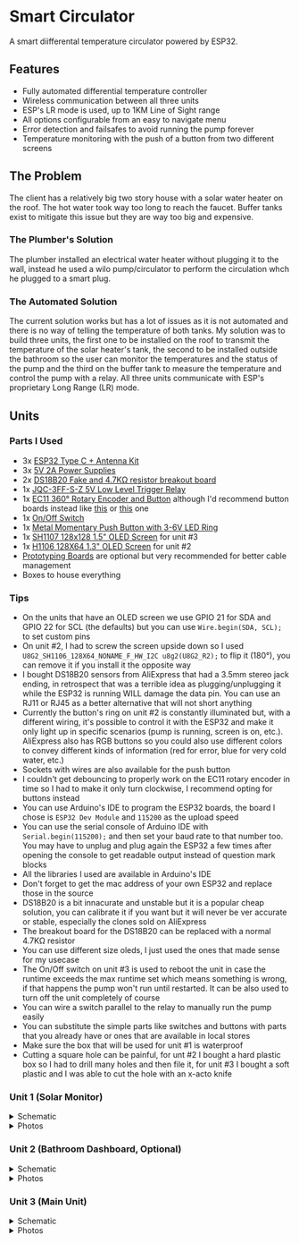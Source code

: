 # Smart Circulator
A smart diifferental temperature circulator powered by ESP32.

## Features
- Fully automated differential temperature controller
- Wireless communication between all three units
- ESP's LR mode is used, up to 1KM Line of Sight range
- All options configurable from an easy to navigate menu
- Error detection and failsafes to avoid running the pump forever
- Temperature monitoring with the push of a button from two different screens

## The Problem
The client has a relatively big two story house with a solar water heater on the roof. The hot water took way too long to reach the faucet. Buffer tanks exist to mitigate this issue but they are way too big and expensive.

### The Plumber's Solution
The plumber installed an electrical water heater without plugging it to the wall, instead he used a wilo pump/circulator to perform the circulation whch he plugged to a smart plug.

### The Automated Solution
The current solution works but has a lot of issues as it is not automated and there is no way of telling the temperature of both tanks. My solution was to build three units, the first one to be installed on the roof to transmit the temperature of the solar heater's tank, the second to be installed outside the bathroom so the user can monitor the temperatures and the status of the pump and the third on the buffer tank to measure the temperature and control the pump with a relay. All three units communicate with ESP's proprietary Long Range (LR) mode.

## Units
### Parts I Used
- 3x [ESP32 Type C + Antenna Kit](https://www.aliexpress.com/item/1005008929118730.html)
- 3x [5V 2A Power Supplies](https://www.aliexpress.com/item/1005009095158077.html)
- 2x [DS18B20 Fake and 4.7KΩ resistor breakout board](https://www.aliexpress.com/item/1005001601986600.html)
- 1x [JQC-3FF-S-Z 5V Low Level Trigger Relay](https://www.aliexpress.com/item/1005005445591964.html)
- 1x [EC11 360° Rotary Encoder and Button](https://www.aliexpress.com/item/1005006781629675.html) although I'd recommend button boards instead like [this](https://www.aliexpress.com/item/1005006402682474.html) or [this](https://www.aliexpress.com/item/1005004358039716.html) one
- 1x [On/Off Switch](https://www.aliexpress.com/item/1005007535901223.html)
- 1x [Metal Momentary Push Button with 3-6V LED Ring](https://www.aliexpress.com/item/1005006090350341.html)
- 1x [SH1107 128x128 1.5" OLED Screen](https://www.aliexpress.com/item/32899679817.html) for unit #3
- 1x [H1106 128X64 1.3" OLED Screen](https://www.aliexpress.com/item/1005007571793140.html) for unit #2
- [Prototyping Boards](https://www.aliexpress.com/item/1005008177952205.html) are optional but very recommended for better cable management
- Boxes to house everything

### Tips
- On the units that have an OLED screen we use GPIO 21 for SDA and GPIO 22 for SCL (the defaults) but you can use `Wire.begin(SDA, SCL);` to set custom pins
- On unit #2, I had to screw the screen upside down so I used `U8G2_SH1106_128X64_NONAME_F_HW_I2C u8g2(U8G2_R2);` to flip it (180°), you can remove it if you install it the opposite way
- I bought DS18B20 sensors from AliExpress that had a 3.5mm stereo jack ending, in retrospect that was a terrible idea as plugging/unplugging it while the ESP32 is running WILL damage the data pin. You can use an RJ11 or RJ45 as a better alternative that will not short anything
- Currently the button's ring on unit #2 is constantly illuminated but, with a different wiring, it's possible to control it with the ESP32 and make it only light up in specific scenarios (pump is running, screen is on, etc.). AliExpress also has RGB buttons so you could also use different colors to convey different kinds of information (red for error, blue for very cold water, etc.)
- Sockets with wires are also available for the push button
- I couldn't get debouncing to properly work on the EC11 rotary encoder in time so I had to make it only turn clockwise, I recommend opting for buttons instead
- You can use Arduino's IDE to program the ESP32 boards, the board I chose is `ESP32 Dev Module` and `115200` as the upload speed
- You can use the serial console of Arduino IDE with `Serial.begin(115200);` and then set your baud rate to that number too. You may have to unplug and plug again the ESP32 a few times after opening the console to get readable output instead of question mark blocks
- All the libraries I used are available in Arduino's IDE
- Don't forget to get the mac address of your own ESP32 and replace those in the source
- DS18B20 is a bit innacurate and unstable but it is a popular cheap solution, you can calibrate it if you want but it will never be ver accurate or stable, especially the clones sold on AliExpress
- The breakout board for the DS18B20 can be replaced with a normal 4.7KΩ resistor
- You can use different size oleds, I just used the ones that made sense for my usecase
- The On/Off switch on unit #3 is used to reboot the unit in case the runtime exceeds the max runtime set which means something is wrong, if that happens the pump won't run until restarted. It can be also used to turn off the unit completely of course
- You can wire a switch parallel to the relay to manually run the pump easily
- You can substitute the simple parts like switches and buttons with parts that you already have or ones that are available in local stores
- Make sure the box that will be used for unit #1 is waterproof
- Cutting a square hole can be painful, for unt #2 I bought a hard plastic box so I had to drill many holes and then file it, for unit #3 I bought a soft plastic and I was able to cut the hole with an x-acto knife

### Unit 1 (Solar Monitor)
<details>
  <summary>Schematic</summary>
  <img width="713" height="1411" alt="unit1" src="https://github.com/user-attachments/assets/996b81f7-7384-4cd2-899b-7a8234b1efbc" />
</details>

<details>
  <summary>Photos</summary>
  <img width="1209" height="907" alt="image" src="https://github.com/user-attachments/assets/943ebd58-5edc-483e-85c5-5bfa3d8ddfa9" />
</details>

### Unit 2 (Bathroom Dashboard, Optional)
<details>
  <summary>Schematic</summary>
  <img width="1353" height="822" alt="unit2" src="https://github.com/user-attachments/assets/8b444066-6a73-4da9-b64e-2bd8450c6818" />
</details>

<details>
  <summary>Photos</summary>
  <img width="1209" height="907" alt="image" src="https://github.com/user-attachments/assets/41c821fd-88ca-4bfe-a6ae-d1ef556722e1" />
  <img width="1209" height="907" alt="image" src="https://github.com/user-attachments/assets/324557db-61a9-4c8e-ad93-3e549148a507" />
  <img width="1209" height="907" alt="image" src="https://github.com/user-attachments/assets/9f7c75e1-d970-478d-9947-f3c42de66506" />
  I have bridged + with C in the button, this is wrong as C should be bridged with - instead
</details>

### Unit 3 (Main Unit)
<details>
  <summary>Schematic</summary>
  <img width="1836" height="2085" alt="unit3" src="https://github.com/user-attachments/assets/05f12927-ab2e-4769-8d9b-cabdce213950" />
</details>

<details>
  <summary>Photos</summary>
  <img width="1209" height="907" alt="image" src="https://github.com/user-attachments/assets/91caaa43-b2a2-4d68-929c-2fa760c4717a" />
  <img width="758" height="1011" alt="image" src="https://github.com/user-attachments/assets/0a677e3c-4125-494f-a11e-4d84bbeffc0e" />
</details>

